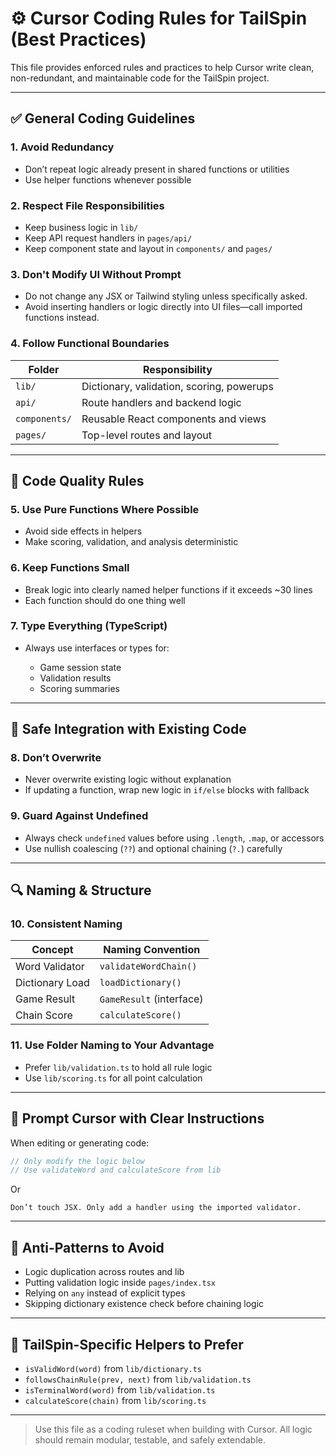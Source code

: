 # ⚙️ Cursor Coding Rules for TailSpin (Best Practices)

This file provides enforced rules and practices to help Cursor write clean, non-redundant, and maintainable code for the TailSpin project.

---

## ✅ General Coding Guidelines

### 1. **Avoid Redundancy**

* Don’t repeat logic already present in shared functions or utilities 
* Use helper functions whenever possible

### 2. **Respect File Responsibilities**

* Keep business logic in `lib/`
* Keep API request handlers in `pages/api/`
* Keep component state and layout in `components/` and `pages/`

### 3. **Don't Modify UI Without Prompt**

* Do not change any JSX or Tailwind styling unless specifically asked.
* Avoid inserting handlers or logic directly into UI files—call imported functions instead.

### 4. **Follow Functional Boundaries**

| Folder        | Responsibility                            |
| ------------- | ----------------------------------------- |
| `lib/`        | Dictionary, validation, scoring, powerups |
| `api/`        | Route handlers and backend logic          |
| `components/` | Reusable React components and views       |
| `pages/`      | Top-level routes and layout               |

---

## 🧼 Code Quality Rules

### 5. **Use Pure Functions Where Possible**

* Avoid side effects in helpers
* Make scoring, validation, and analysis deterministic

### 6. **Keep Functions Small**

* Break logic into clearly named helper functions if it exceeds \~30 lines
* Each function should do one thing well

### 7. **Type Everything (TypeScript)**

* Always use interfaces or types for:

  * Game session state
  * Validation results
  * Scoring summaries

---

## 🔁 Safe Integration with Existing Code

### 8. **Don’t Overwrite**

* Never overwrite existing logic without explanation
* If updating a function, wrap new logic in `if/else` blocks with fallback

### 9. **Guard Against Undefined**

* Always check `undefined` values before using `.length`, `.map`, or accessors
* Use nullish coalescing (`??`) and optional chaining (`?.`) carefully

---

## 🔍 Naming & Structure

### 10. **Consistent Naming**

| Concept         | Naming Convention        |
| --------------- | ------------------------ |
| Word Validator  | `validateWordChain()`    |
| Dictionary Load | `loadDictionary()`       |
| Game Result     | `GameResult` (interface) |
| Chain Score     | `calculateScore()`       |

### 11. **Use Folder Naming to Your Advantage**

* Prefer `lib/validation.ts` to hold all rule logic
* Use `lib/scoring.ts` for all point calculation

---

## 💬 Prompt Cursor with Clear Instructions

When editing or generating code:

```ts
// Only modify the logic below
// Use validateWord and calculateScore from lib
```

Or

```text
Don’t touch JSX. Only add a handler using the imported validator.
```

---

## 🚨 Anti-Patterns to Avoid

* Logic duplication across routes and lib
* Putting validation logic inside `pages/index.tsx`
* Relying on `any` instead of explicit types
* Skipping dictionary existence check before chaining logic

---

## 🧩 TailSpin-Specific Helpers to Prefer

* `isValidWord(word)` from `lib/dictionary.ts`
* `followsChainRule(prev, next)` from `lib/validation.ts`
* `isTerminalWord(word)` from `lib/validation.ts`
* `calculateScore(chain)` from `lib/scoring.ts`

---

> Use this file as a coding ruleset when building with Cursor.
> All logic should remain modular, testable, and safely extendable.
